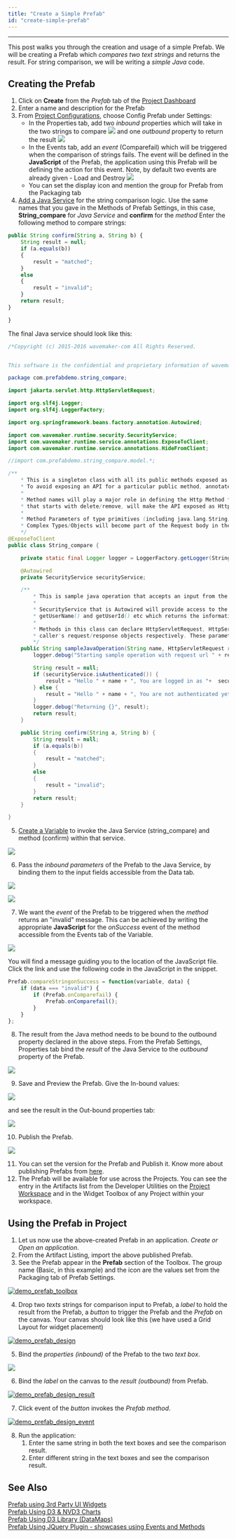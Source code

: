 ```yaml
---
title: "Create a Simple Prefab"
id: "create-simple-prefab"
---
```

---
This post walks you through the creation and usage of a simple Prefab. We will be creating a Prefab which _compares two text strings_ and returns the result. For string comparison, we will be writing a _simple Java_ code.

## Creating the Prefab

1. Click on **Create** from the _Prefab_ tab of the [Project Dashboard](/learn/app-development/wavemaker-overview/product-walkthrough#dashboard-walkthrough])
2. Enter a name and description for the Prefab
3. From [Project Configurations](/learn/app-development/wavemaker-overview/product-walkthrough/#project-workspace), choose Config Prefab under Settings:
    - In the Properties tab, add two _inbound_ properties which will take in the two strings to compare [![](/learn/assets/demo_prefab_inbound-1.png)](/learn/assets/demo_prefab_inbound-1.png) and one _outbound_ property to return the result [![](/learn/assets/demo_prefab_outbound-1.png)](/learn/assets/demo_prefab_outbound-1.png)
    - In the Events tab, add an _event_ (Comparefail) which will be triggered when the comparison of strings fails. The event will be defined in the **JavaScript** of the Prefab, the application using this Prefab will be defining the action for this event. Note, by default two events are already given - Load and Destroy [![](/learn/assets/demo_prefab_event-1.png)](/learn/assets/demo_prefab_event-1.png)
    - You can set the display icon and mention the group for Prefab from the Packaging tab
4. [Add a Java Service](/learn/app-development/services/java-services/java-service/) for the string comparison logic. Use the same names that you gave in the Methods of Prefab Settings, in this case, **String_compare** for _Java Service_ and **confirm** for the _method_ Enter the following method to compare strings:
    
```js
public String confirm(String a, String b) {
    String result = null;
    if (a.equals(b))
    {
        result = "matched";
    }
    else
    { 
        result = "invalid";
    }
    return result;
}

}
```
    
The final Java service should look like this:

```java
/*Copyright (c) 2015-2016 wavemaker-com All Rights Reserved.


This software is the confidential and proprietary information of wavemaker-com You shall not disclose such Confidential Information and shall use it only in accordance with the terms of the source code license agreement you entered into with wavemaker-com*/.

package com.prefabdemo.string_compare;

import jakarta.servlet.http.HttpServletRequest;

import org.slf4j.Logger;
import org.slf4j.LoggerFactory;

import org.springframework.beans.factory.annotation.Autowired;

import com.wavemaker.runtime.security.SecurityService;
import com.wavemaker.runtime.service.annotations.ExposeToClient;
import com.wavemaker.runtime.service.annotations.HideFromClient;

//import com.prefabdemo.string_compare.model.*;

/**
    * This is a singleton class with all its public methods exposed as REST APIs via generated controller class.
    * To avoid exposing an API for a particular public method, annotate it with @HideFromClient.
    *
    * Method names will play a major role in defining the Http Method for the generated APIs. For example, a method name
    * that starts with delete/remove, will make the API exposed as Http Method "DELETE".
    *
    * Method Parameters of type primitives (including java.lang.String) will be exposed as Query Parameters &
    * Complex Types/Objects will become part of the Request body in the generated API.
    */
@ExposeToClient
public class String_compare {

    private static final Logger logger = LoggerFactory.getLogger(String_compare.class);

    @Autowired
    private SecurityService securityService;

    /**
        * This is sample java operation that accepts an input from the caller and responds with "Hello".
        *
        * SecurityService that is Autowired will provide access to the security context of the caller. It has methods like isAuthenticated(),
        * getUserName() and getUserId() etc which returns the information based on the caller context.
        *
        * Methods in this class can declare HttpServletRequest, HttpServletResponse as input parameters to access the
        * caller's request/response objects respectively. These parameters will be injected when request is made (during API invocation).
        */
    public String sampleJavaOperation(String name, HttpServletRequest request) {
        logger.debug("Starting sample operation with request url " + request.getRequestURL().toString());

        String result = null;
        if (securityService.isAuthenticated()) {
            result = "Hello " + name + ", You are logged in as "+  securityService.getLoggedInUser().getUserName();
        } else {
            result = "Hello " + name + ", You are not authenticated yet!";
        }
        logger.debug("Returning {}", result);
        return result;
    }

    public String confirm(String a, String b) {
        String result = null;
        if (a.equals(b))
        {
            result = "matched";
        }
        else
        { 
            result = "invalid";
        }
        return result;
    }

}
```

5. [Create a Variable](/learn/assets/var_sel.png) to invoke the Java Service (string_compare) and method (confirm) within that service.

[![](/learn/assets/demo_prefab_var.png)](/learn/assets/demo_prefab_var.png)

6. Pass the _inbound parameters_ of the Prefab to the Java Service, by binding them to the input fields accessible from the Data tab.

[![](/learn/assets/demo_prefab_var_data.png)](/learn/assets/demo_prefab_var_data.png) 

[![](/learn/assets/demo_prefab_var_databind.png)](/learn/assets/demo_prefab_var_databind.png)

7. We want the _event_ of the Prefab to be triggered when the _method_ returns an "invalid" message. This can be achieved by writing the appropriate **JavaScript** for the _onSuccess_ event of the method accessible from the Events tab of the Variable. 

[![](/learn/assets/demo_prefab_var_dataevent.png)](/learn/assets/demo_prefab_var_dataevent.png) 

You will find a message guiding you to the location of the JavaScript file. Click the link and use the following code in the JavaScript in the snippet.

```js
Prefab.compareStringonSuccess = function(variable, data) {
    if (data === "invalid") {
        if (Prefab.onComparefail) {
            Prefab.onComparefail();
        }
    }
};
```

8. The result from the Java method needs to be bound to the outbound property declared in the above steps. From the Prefab Settings, Properties tab bind the _result_ of the Java Service to the _outbound_ property of the Prefab. 

[![](/learn/assets/demo_prefab_outbound_afterbind-1.png)](/learn/assets/demo_prefab_outbound_afterbind-1.png)

9. Save and Preview the Prefab. Give the In-bound values:

[![](/learn/assets/Prefab_preview1.png)](/learn/assets/Prefab_preview1.png)

and see the result in the Out-bound properties tab:

[![](/learn/assets/Prefab_preview2.png)](/learn/assets/Prefab_preview2.png)

10. Publish the Prefab. 

[![](/learn/assets/demo_prefab_publish.png)](/learn/assets/demo_prefab_publish.png)

11. You can set the version for the Prefab and Publish it. Know more about publishing Prefabs from [here](/learn/app-development/custom-widgets/creating-prefabs/#publish-prefab).
12. The Prefab will be available for use across the Projects. You can see the entry in the Artifacts list from the Developer Utilities on the [Project Workspace](/learn/app-development/wavemaker-overview/product-walkthrough/#project-workspace) and in the Widget Toolbox of any Project within your workspace.

## Using the Prefab in Project

1. Let us now use the above-created Prefab in an application. _Create or Open an application_.
2. From the Artifact Listing, import the above published Prefab.
3. See the Prefab appear in the **Prefab** section of the Toolbox. The group name (Basic, in this example) and the icon are the values set from the Packaging tab of Prefab Settings. 

[![demo_prefab_toolbox](/learn/assets/demo_prefab_toolbox.png)](/learn/assets/demo_prefab_toolbox.png)

4. Drop two _texts_ strings for comparison input to Prefab, a _label_ to hold the result from the Prefab, a _button_ to trigger the Prefab and the _Prefab_ on the canvas. Your canvas should look like this (we have used a Grid Layout for widget placement) 

[![demo_prefab_design](/learn/assets/demo_prefab_design.png)](/learn/assets/demo_prefab_design.png)

5. Bind the _properties (inbound)_ of the Prefab to the two _text box_. 

[![](/learn/assets/demo_prefab_design_inbound.png)](/learn/assets/demo_prefab_design_inbound.png)

6. Bind the _label_ on the canvas to the _result (outbound)_ from Prefab. 

[![demo_prefab_design_result](/learn/assets/demo_prefab_design_result.png)](/learn/assets/demo_prefab_design_result.png)

7. Click event of the _button_ invokes the _Prefab method_. 

[![demo_prefab_design_event](/learn/assets/demo_prefab_design_event.png)](/learn/assets/demo_prefab_design_event.png)

8. Run the application:
    1. Enter the same string in both the text boxes and see the comparison result.
    2. Enter different string in the text boxes and see the comparison result.

## See Also

[Prefab using 3rd Party UI Widgets](/learn/how-tos/create-prefab-using-third-party-ui-widgets/)  
[Prefab Using D3 & NVD3 Charts](/learn/how-tos/create-prefab-using-d3-nvd3-charts/)  
[Prefab Using D3 Library (DataMaps)](/learn/how-tos/create-prefab-using-d3-library-datamaps/)  
[Prefab Using JQuery Plugin - showcases using Events and Methods](/learn/how-tos/create-prefab-using-jquery-plugin/)  
